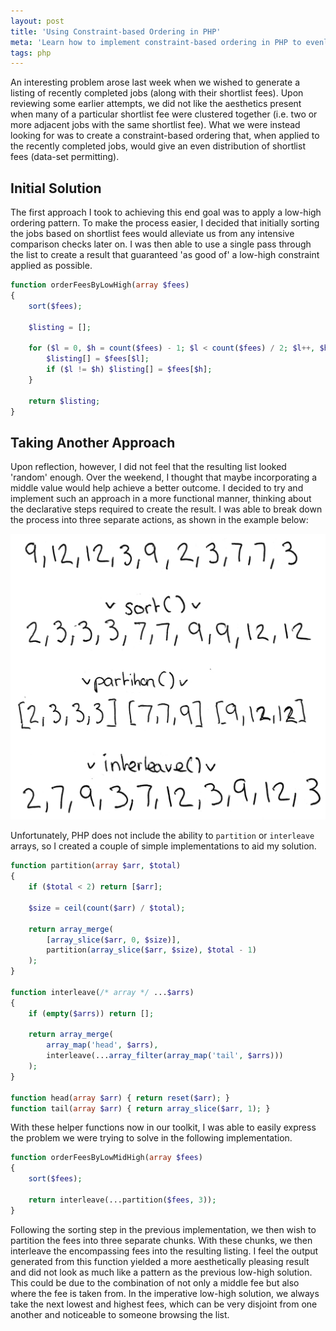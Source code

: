 ```yaml
---
layout: post
title: 'Using Constraint-based Ordering in PHP'
meta: 'Learn how to implement constraint-based ordering in PHP to evenly distribute shortlist fees in a dataset, improving aesthetics and readability.'
tags: php
---
```


An interesting problem arose last week when we wished to generate a listing of recently completed jobs (along with their shortlist fees).
Upon reviewing some earlier attempts, we did not like the aesthetics present when many of a particular shortlist fee were clustered together (i.e. two or more adjacent jobs with the same shortlist fee).
What we were instead looking for was to create a constraint-based ordering that, when applied to the recently completed jobs, would give an even distribution of shortlist fees (data-set permitting).

<!--more-->

## Initial Solution

The first approach I took to achieving this end goal was to apply a low-high ordering pattern.
To make the process easier, I decided that initially sorting the jobs based on shortlist fees would alleviate us from any intensive comparison checks later on.
I was then able to use a single pass through the list to create a result that guaranteed 'as good of' a low-high constraint applied as possible.

```php
function orderFeesByLowHigh(array $fees)
{
    sort($fees);

    $listing = [];

    for ($l = 0, $h = count($fees) - 1; $l < count($fees) / 2; $l++, $h--) {
        $listing[] = $fees[$l];
        if ($l != $h) $listing[] = $fees[$h];
    }

    return $listing;
}
```

## Taking Another Approach

Upon reflection, however, I did not feel that the resulting list looked 'random' enough.
Over the weekend, I thought that maybe incorporating a middle value would help achieve a better outcome.
I decided to try and implement such an approach in a more functional manner, thinking about the declarative steps required to create the result.
I was able to break down the process into three separate actions, as shown in the example below:

<img src="/uploads/using-constraint-based-ordering-in-php/idea.png" style="width:auto;" />

Unfortunately, PHP does not include the ability to `partition` or `interleave` arrays, so I created a couple of simple implementations to aid my solution.

```php
function partition(array $arr, $total)
{
    if ($total < 2) return [$arr];

    $size = ceil(count($arr) / $total);

    return array_merge(
        [array_slice($arr, 0, $size)],
        partition(array_slice($arr, $size), $total - 1)
    );
}

function interleave(/* array */ ...$arrs)
{
    if (empty($arrs)) return [];

    return array_merge(
        array_map('head', $arrs),
        interleave(...array_filter(array_map('tail', $arrs)))
    );
}

function head(array $arr) { return reset($arr); }
function tail(array $arr) { return array_slice($arr, 1); }
```

With these helper functions now in our toolkit, I was able to easily express the problem we were trying to solve in the following implementation.

```php
function orderFeesByLowMidHigh(array $fees)
{
    sort($fees);

    return interleave(...partition($fees, 3));
}
```

Following the sorting step in the previous implementation, we then wish to partition the fees into three separate chunks.
With these chunks, we then interleave the encompassing fees into the resulting listing.
I feel the output generated from this function yielded a more aesthetically pleasing result and did not look as much like a pattern as the previous low-high solution.
This could be due to the combination of not only a middle fee but also where the fee is taken from.
In the imperative low-high solution, we always take the next lowest and highest fees, which can be very disjoint from one another and noticeable to someone browsing the list.
